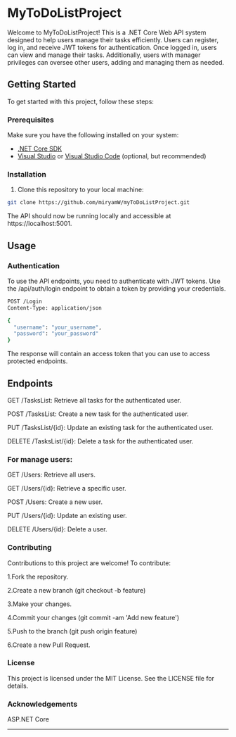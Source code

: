 # MyToDoListProject

Welcome to MyToDoListProject! This is a .NET Core Web API system designed to help users manage their tasks efficiently. Users can register, log in, and receive JWT tokens for authentication. Once logged in, users can view and manage their tasks. Additionally, users with manager privileges can oversee other users, adding and managing them as needed.

## Getting Started

To get started with this project, follow these steps:

### Prerequisites

Make sure you have the following installed on your system:

- [.NET Core SDK](https://dotnet.microsoft.com/download)
- [Visual Studio](https://visualstudio.microsoft.com/) or [Visual Studio Code](https://code.visualstudio.com/) (optional, but recommended)

### Installation

1. Clone this repository to your local machine:

```bash
git clone https://github.com/miryamW/myToDoListProject.git
```

The API should now be running locally and accessible at https://localhost:5001.

## Usage
### Authentication
To use the API endpoints, you need to authenticate with JWT tokens. Use the /api/auth/login endpoint to obtain a token by providing your credentials.

```bash
POST /Login
Content-Type: application/json

{
  "username": "your_username",
  "password": "your_password"
}
```
The response will contain an access token that you can use to access protected endpoints.

## Endpoints
GET /TasksList: Retrieve all tasks for the authenticated user.

POST /TasksList: Create a new task for the authenticated user.

PUT /TasksList/{id}: Update an existing task for the authenticated user.

DELETE /TasksList/{id}: Delete a task for the authenticated user.

### For manage users:

GET /Users: Retrieve all users.

GET /Users/{id}: Retrieve a specific user.

POST /Users: Create a new user.

PUT /Users/{id}: Update an existing user.

DELETE /Users/{id}: Delete a user.



### Contributing

Contributions to this project are welcome! To contribute:


1.Fork the repository.

2.Create a new branch (git checkout -b feature)

3.Make your changes.

4.Commit your changes (git commit -am 'Add new feature')

5.Push to the branch (git push origin feature)

6.Create a new Pull Request.

### License
This project is licensed under the MIT License. See the LICENSE file for details.

### Acknowledgements

ASP.NET Core

---


